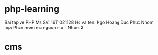 # php-learning
Bai tap ve PHP
Ma SV: 16T1021128
Ho va ten: Ngo Hoang Duc Phuc
Nhom lop: Phan mem ma nguon mo - Nhom 2
# cms
